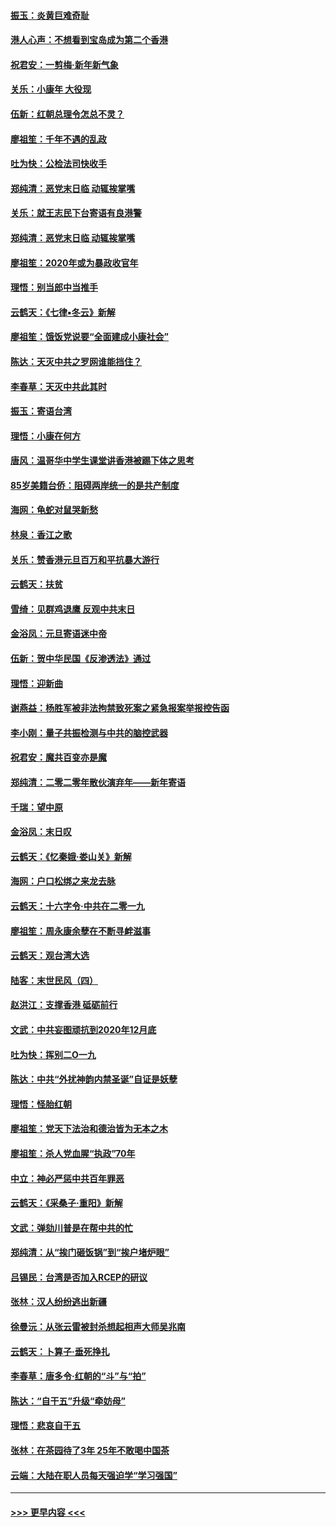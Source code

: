 #### [振玉：炎黄巨难奇耻](../pages/nsc993/n11779632.md?t=01100511) 
#### [港人心声：不想看到宝岛成为第二个香港](../pages/nsc993/n11778817.md?t=01100511) 
#### [祝君安：一剪梅‧新年新气象](../pages/nsc993/n11776340.md?t=01100511) 
#### [关乐：小康年 大役现](../pages/nsc993/n11774213.md?t=01100511) 
#### [伍新：红朝总理令怎总不灵？](../pages/nsc993/n11770813.md?t=01100511) 
#### [廖祖笙：千年不遇的乱政](../pages/nsc993/n11770373.md?t=01100511) 
#### [吐为快：公检法司快收手](../pages/nsc993/n11770359.md?t=01100511) 
#### [郑纯清：恶党末日临 动辄挨掌嘴](../pages/nsc993/n11769912.md?t=01100511) 
#### [关乐：就王志民下台寄语有良港警](../pages/nsc993/n11769903.md?t=01100511) 
#### [郑纯清：恶党末日临 动辄挨掌嘴](../pages/nsc993/n11769356.md?t=01100511) 
#### [廖祖笙：2020年或为暴政收官年](../pages/nsc993/n11768216.md?t=01100511) 
#### [理悟：别当郎中当推手](../pages/nsc993/n11768243.md?t=01100511) 
#### [云鹤天：《七律▪冬云》新解](../pages/nsc993/n11768204.md?t=01100511) 
#### [廖祖笙：饿饭党说要“全面建成小康社会”](../pages/nsc993/n11767482.md?t=01100511) 
#### [陈达：天灭中共之罗网谁能挡住？](../pages/nsc993/n11767465.md?t=01100511) 
#### [李春草：天灭中共此其时](../pages/nsc993/n11767452.md?t=01100511) 
#### [振玉：寄语台湾](../pages/nsc993/n11767432.md?t=01100511) 
#### [理悟：小康在何方](../pages/nsc993/n11767394.md?t=01100511) 
#### [唐风：温哥华中学生课堂讲香港被踢下体之思考](../pages/nsc993/n11766848.md?t=01100511) 
#### [85岁美籍台侨：阻碍两岸统一的是共产制度](../pages/nsc993/n11765043.md?t=01100511) 
#### [海网：龟蛇对鼠哭新愁](../pages/nsc993/n11764895.md?t=01100511) 
#### [林泉：香江之歌](../pages/nsc993/n11764415.md?t=01100511) 
#### [关乐：赞香港元旦百万和平抗暴大游行](../pages/nsc993/n11764382.md?t=01100511) 
#### [云鹤天：扶贫](../pages/nsc993/n11764245.md?t=01100511) 
#### [雪绮：见群鸡退鹰  反观中共末日](../pages/nsc993/n11762112.md?t=01100511) 
#### [金浴凤：元旦寄语迷中帝](../pages/nsc993/n11761788.md?t=01100511) 
#### [伍新：贺中华民国《反渗透法》通过](../pages/nsc993/n11761994.md?t=01100511) 
#### [理悟：迎新曲](../pages/nsc993/n11761152.md?t=01100511) 
#### [谢燕益：杨胜军被非法拘禁致死案之紧急报案举报控告函](../pages/nsc993/n11756134.md?t=01100511) 
#### [李小刚：量子共振检测与中共的脑控武器](../pages/nsc993/n11754518.md?t=01100511) 
#### [祝君安：魔共百变亦是魔](../pages/nsc993/n11754469.md?t=01100511) 
#### [郑纯清：二零二零年散伙演弃年——新年寄语](../pages/nsc993/n11754195.md?t=01100511) 
#### [千瑞：望中原](../pages/nsc993/n11754159.md?t=01100511) 
#### [金浴凤：末日叹](../pages/nsc993/n11752359.md?t=01100511) 
#### [云鹤天：《忆秦娥‧娄山关》新解](../pages/nsc993/n11752348.md?t=01100511) 
#### [海网：户口松绑之来龙去脉](../pages/nsc993/n11752328.md?t=01100511) 
#### [云鹤天：十六字令‧中共在二零一九](../pages/nsc993/n11752305.md?t=01100511) 
#### [廖祖笙：周永康余孽在不断寻衅滋事](../pages/nsc993/n11751013.md?t=01100511) 
#### [云鹤天：观台湾大选](../pages/nsc993/n11751007.md?t=01100511) 
#### [陆客：末世民风（四）](../pages/nsc993/n11749203.md?t=01100511) 
#### [赵洪江：支撑香港 砥砺前行](../pages/nsc993/n11748482.md?t=01100511) 
#### [文武：中共妄图顽抗到2020年12月底](../pages/nsc993/n11748446.md?t=01100511) 
#### [吐为快：挥别二O一九](../pages/nsc993/n11748411.md?t=01100511) 
#### [陈达：中共“外扰神韵内禁圣诞”自证是妖孽](../pages/nsc993/n11748226.md?t=01100511) 
#### [理悟：怪胎红朝](../pages/nsc993/n11748206.md?t=01100511) 
#### [廖祖笙：党天下法治和德治皆为无本之木](../pages/nsc993/n11748135.md?t=01100511) 
#### [廖祖笙：杀人党血腥“执政”70年](../pages/nsc993/n11745144.md?t=01100511) 
#### [中立：神必严惩中共百年罪恶](../pages/nsc993/n11744970.md?t=01100511) 
#### [云鹤天：《采桑子‧重阳》新解](../pages/nsc993/n11744948.md?t=01100511) 
#### [文武：弹劾川普是在帮中共的忙](../pages/nsc993/n11744758.md?t=01100511) 
#### [郑纯清：从“挨门砸饭锅”到“挨户堵炉眼”](../pages/nsc993/n11744745.md?t=01100511) 
#### [吕锡民：台湾是否加入RCEP的研议](../pages/nsc993/n11744701.md?t=01100511) 
#### [张林：汉人纷纷逃出新疆](../pages/nsc993/n11743530.md?t=01100511) 
#### [徐曼沅：从张云雷被封杀想起相声大师吴兆南](../pages/nsc993/n11741816.md?t=01100511) 
#### [云鹤天：卜算子‧垂死挣扎](../pages/nsc993/n11739956.md?t=01100511) 
#### [李春草：唐多令‧红朝的“斗”与“拍”](../pages/nsc993/n11739830.md?t=01100511) 
#### [陈达：“自干五”升级“牵妨母”](../pages/nsc993/n11739724.md?t=01100511) 
#### [理悟：悲哀自干五](../pages/nsc993/n11739547.md?t=01100511) 
#### [张林：在茶园待了3年 25年不敢喝中国茶](../pages/nsc993/n11739240.md?t=01100511) 
#### [云端：大陆在职人员每天强迫学“学习强国”](../pages/nsc993/n11738735.md?t=01100511) 

----
#### [ >>> 更早内容 <<< ](../indexes/nsc993-earlier.md)
